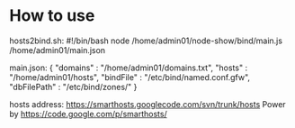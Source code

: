 How to use
========

hosts2bind.sh:
#!/bin/bash
node /home/admin01/node-show/bind/main.js /home/admin01/main.json

main.json:
{
	"domains" : "/home/admin01/domains.txt",
	"hosts" : "/home/admin01/hosts",
	"bindFile" : "/etc/bind/named.conf.gfw",
	"dbFilePath" : "/etc/bind/zones/"
}

hosts address:
https://smarthosts.googlecode.com/svn/trunk/hosts
Power by https://code.google.com/p/smarthosts/
